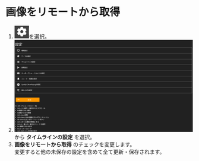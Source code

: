 # 画像をリモートから取得

1. ![settings1](https://raw.githubusercontent.com/cutls/TheDeskDocs/master/media/settings1.png)を選択。
1. ![settings2](https://raw.githubusercontent.com/cutls/TheDeskDocs/master/media/settings2.png)から __タイムラインの設定__ を選択。
1.  __画像をリモートから取得__ のチェックを変更します。  
変更すると他の未保存の設定を含めて全て更新・保存されます。

